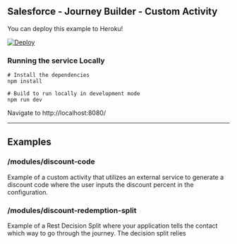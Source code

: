Salesforce - Journey Builder - Custom Activity
----
You can deploy this example to Heroku!

[![Deploy](https://www.herokucdn.com/deploy/button.svg)](https://heroku.com/deploy) 

### Running the service Locally
```
# Install the dependencies
npm install

# Build to run locally in development mode
npm run dev
```

Navigate to http://localhost:8080/

----
## Examples


### /modules/discount-code
Example of a custom activity that utilizes an external service to generate a discount code where the user inputs the discount percent in the configuration.


### /modules/discount-redemption-split
Example of a Rest Decision Split where your application tells the contact which way to go through the journey. The decision split relies
